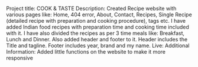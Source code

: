 Project title: COOK & TASTE
Description: Created Recipe website with various pages like: Home, 404 error, About, Contact, Recipes, Single Recipe (detailed recipe with preparation and cooking procedure), tags etc.
I have added Indian food recipes with preparation time and cooking time included with it. I have also divided the recipes as per 3 time meals like: Breakfast, Lunch and Dinner. Also added header and footer to it. Header includes the Title and tagline. Footer includes year, brand and my name. 
Live: 
Additional Information: Added little functions on the website to make it more responsive